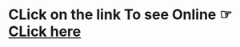 # CLick on the link To see Online ☞ [CLick here](https://gadget-hub-43feb.web.app/)

<img src="https://i.ibb.co.com/y6yns5r/Capture.png" alt="" />
